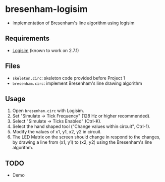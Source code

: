 # bresenham-logisim
* Implementation of Bresenham's line algorithm using logisim

## Requirements
* [Logisim](http://www.cburch.com/logisim/index.html) (known to work on 2.7.1)

## Files
* `skeleton.circ`: skeleton code provided before Project 1
* `bresenham.circ`: implement Bresenham's line drawing algorithm

## Usage
1. Open `bresenham.circ` with Logisim. 
2. Set "Simulate -> Tick Frequency" (128 Hz or higher recommended). 
3. Select "Simulate -> Ticks Enabled" (Ctrl-K). 
4. Select the hand shaped tool ("Change values within circuit", Ctrl-1). 
5. Modify the values of x1, y1, x2, y2 in circuit. 
6. The LED Matrix on the screen should change in respond to the changes, by
	drawing a line from (x1, y1) to (x2, y2) using the Bresenham's line
	algorithm. 

## TODO
* Demo

